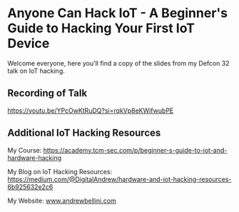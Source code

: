 # Anyone Can Hack IoT - A Beginner's Guide to Hacking Your First IoT Device

Welcome everyone, here you'll find a copy of the slides from my Defcon 32 talk on IoT hacking.

## Recording of Talk
https://youtu.be/YPcOwKtRuDQ?si=rqkVp8eKWifwubPE 

## Additional IoT Hacking Resources

My Course: https://academy.tcm-sec.com/p/beginner-s-guide-to-iot-and-hardware-hacking

My Blog on IoT Hacking Resources: https://medium.com/@DigitalAndrew/hardware-and-iot-hacking-resources-6b925632e2c6

My Website: www.andrewbellini.com
